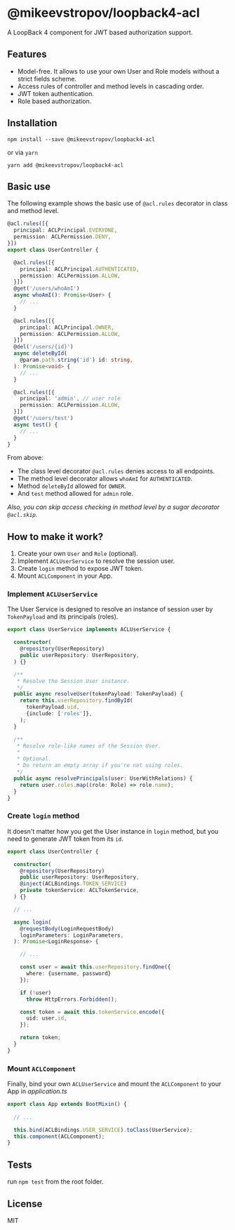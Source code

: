 # @mikeevstropov/loopback4-acl

A LoopBack 4 component for JWT based authorization support.

## Features

- Model-free. It allows to use your own User and Role models without a strict fields scheme.
- Access rules of controller and method levels in cascading order.
- JWT token authentication.
- Role based authorization.

## Installation

```shell
npm install --save @mikeevstropov/loopback4-acl
```
or via `yarn`
```shell
yarn add @mikeevstropov/loopback4-acl
```

## Basic use

The following example shows the basic use of `@acl.rules` decorator in class and method level.

```ts
@acl.rules([{
  principal: ACLPrincipal.EVERYONE,
  permission: ACLPermission.DENY,
}])
export class UserController {

  @acl.rules([{
    principal: ACLPrincipal.AUTHENTICATED,
    permission: ACLPermission.ALLOW,
  }])
  @get('/users/whoAmI')
  async whoAmI(): Promise<User> {
    // ...
  }

  @acl.rules([{
    principal: ACLPrincipal.OWNER,
    permission: ACLPermission.ALLOW,
  }])
  @del('/users/{id}')
  async deleteById(
    @param.path.string('id') id: string,
  ): Promise<void> {
    // ...
  }

  @acl.rules([{
    principal: 'admin', // user role
    permission: ACLPermission.ALLOW,
  }])
  @get('/users/test')
  async test() {
    // ...
  }
}
```
From above:
- The class level decorator `@acl.rules` denies access to all endpoints.
- The method level decorator allows `whoAmI` for `AUTHENTICATED`.
- Method `deleteById` allowed for `OWNER`.
- And `test` method allowed for `admin` role.

*Also, you can skip access checking in method level by a sugar decorator `@acl.skip`.*

## How to make it work?

1. Create your own `User` and `Role` (optional).
2. Implement `ACLUserService` to resolve the session user.
3. Create `login` method to expose JWT token.
4. Mount `ACLComponent` in your App.

### Implement `ACLUserService`

The User Service is designed to resolve an instance of session user
by `TokenPayload` and its principals (roles).

```ts
export class UserService implements ACLUserService {

  constructor(
    @repository(UserRepository)
    public userRepository: UserRepository,
  ) {}

  /**
   * Resolve the Session User instance.
   */
  public async resolveUser(tokenPayload: TokenPayload) {
    return this.userRepository.findById(
      tokenPayload.uid,
      {include: ['roles']},
    );
  }

  /**
   * Resolve role-like names of the Session User.
   * 
   * Optional.
   * Do return an empty array if you're not using roles.
   */
  public async resolvePrincipals(user: UserWithRelations) {
    return user.roles.map((role: Role) => role.name);
  }
}
```

### Create `login` method

It doesn't matter how you get the User instance in `login`
method, but you need to generate JWT token from its `id`.

```ts
export class UserController {

  constructor(
    @repository(UserRepository)
    public userRepository: UserRepository,
    @inject(ACLBindings.TOKEN_SERVICE)
    private tokenService: ACLTokenService,
  ) {}

  // ...

  async login(
    @requestBody(LoginRequestBody)
    loginParameters: LoginParameters,
  ): Promise<LoginResponse> {

    // ...

    const user = await this.userRepository.findOne({
      where: {username, password}
    });

    if (!user)
      throw HttpErrors.Forbidden();

    const token = await this.tokenService.encode({
      uid: user.id,
    });

    return token;
  }
}
```

### Mount `ACLComponent`

Finally, bind your own `ACLUserService` and mount
the `ACLComponent` to your App in *application.ts*

```ts
export class App extends BootMixin() {
  
  // ...

  this.bind(ACLBindings.USER_SERVICE).toClass(UserService);
  this.component(ACLComponent);
}
```

## Tests

run `npm test` from the root folder.

## License

MIT
